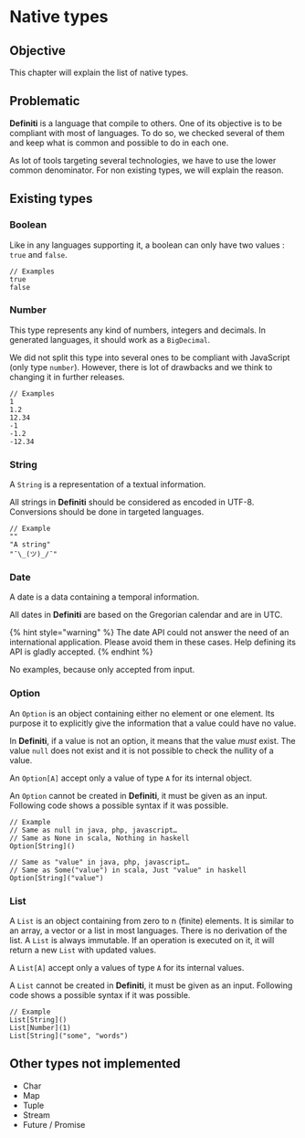 # Native types

## Objective

This chapter will explain the list of native types.

## Problematic

**Definiti** is a language that compile to others. One of its objective is to be compliant with most of languages. To do so, we checked several of them and keep what is common and possible to do in each one.

As lot of tools targeting several technologies, we have to use the lower common denominator. For non existing types, we will explain the reason.

## Existing types

### Boolean

Like in any languages supporting it, a boolean can only have two values : `true` and `false`.

```text
// Examples
true
false
```

### Number

This type represents any kind of numbers, integers and decimals. In generated languages, it should work as a `BigDecimal`.

We did not split this type into several ones to be compliant with JavaScript \(only type `number`\). However, there is lot of drawbacks and we think to changing it in further releases.

```text
// Examples
1
1.2
12.34
-1
-1.2
-12.34
```

### String

A `String` is a representation of a textual information.

All strings in **Definiti** should be considered as encoded in UTF-8. Conversions should be done in targeted languages.

```text
// Example
""
"A string"
"¯\_(ツ)_/¯"
```

### Date

A date is a data containing a temporal information.

All dates in **Definiti** are based on the Gregorian calendar and are in UTC.

{% hint style="warning" %}
The date API could not answer the need of an international application. Please avoid them in these cases. Help defining its API is gladly accepted.
{% endhint %}

No examples, because only accepted from input.

### Option

An `Option` is an object containing either no element or one element. Its purpose it to explicitly give the information that a value could have no value.

In **Definiti**, if a value is not an option, it means that the value _must_ exist. The value `null` does not exist and it is not possible to check the nullity of a value.

An `Option[A]` accept only a value of type  `A` for its internal object.

An `Option` cannot be created in **Definiti**, it must be given as an input. Following code shows a possible syntax if it was possible.

```text
// Example
// Same as null in java, php, javascript…
// Same as None in scala, Nothing in haskell
Option[String]()

// Same as "value" in java, php, javascript…
// Same as Some("value") in scala, Just "value" in haskell
Option[String]("value")
```

### List

A `List` is an object containing from zero to n \(finite\) elements. It is similar to an array, a vector or a list in most languages. There is no derivation of the list. A `List` is always immutable. If an operation is executed on it, it will return a new `List` with updated values.

A `List[A]` accept only a values of type  `A` for its internal values.

A `List` cannot be created in **Definiti**, it must be given as an input. Following code shows a possible syntax if it was possible.

```text
// Example
List[String]()
List[Number](1)
List[String]("some", "words")
```

## Other types not implemented

* Char
* Map
* Tuple
* Stream
* Future / Promise

